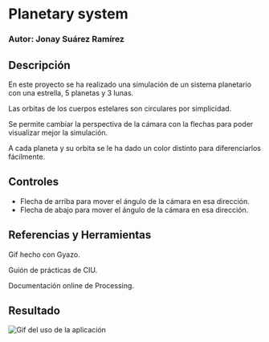# Planetary system

### Autor: Jonay Suárez Ramírez

## Descripción

En este proyecto se ha realizado una simulación de un sistema planetario con una estrella, 5 planetas y 3 lunas.

Las orbitas de los cuerpos estelares son circulares por simplicidad.

Se permite cambiar la perspectiva de la cámara con la flechas para poder visualizar mejor la simulación.

A cada planeta y su orbita se le ha dado un color distinto para diferenciarlos fácilmente.

## Controles

- Flecha de arriba para mover el ángulo de la cámara en esa dirección.
- Flecha de abajo para mover el ángulo de la cámara en esa dirección.

## Referencias y Herramientas

Gif hecho con Gyazo.

Guión de prácticas de CIU.

Documentación online de Processing.


## Resultado

![Gif del uso de la aplicación](planets.gif)